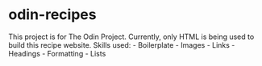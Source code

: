 # odin-recipes
This project is for The Odin Project. Currently, only HTML is being used to build this recipe website.
Skills used:
    - Boilerplate
    - Images
    - Links
    - Headings
    - Formatting
    - Lists